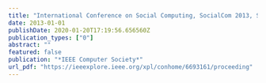 ```yaml
---
title: "International Conference on Social Computing, SocialCom 2013, SocialCom/PASSAT/BigData/EconCom/BioMedCom 2013, Washington, DC, USA, 8-14 September, 2013"
date: 2013-01-01
publishDate: 2020-01-20T17:19:56.656560Z
publication_types: ["0"]
abstract: ""
featured: false
publication: "*IEEE Computer Society*"
url_pdf: "https://ieeexplore.ieee.org/xpl/conhome/6693161/proceeding"
---
```


